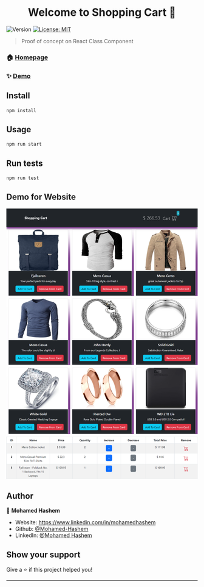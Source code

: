 <h1 align="center">Welcome to Shopping Cart 👋</h1>
<p>
  <img alt="Version" src="https://img.shields.io/badge/version-0.1.0-blue.svg?cacheSeconds=2592000" />
  <a href="#" target="_blank">
    <img alt="License: MIT" src="https://img.shields.io/badge/License-MIT-yellow.svg" />
  </a>
</p>

> Proof of concept on React Class Component

### 🏠 [Homepage](https://github.com/Mohamed-Hashem/simple-shopping-cart)

### ✨ [Demo](https://simple-products-cart.netlify.app/)

## Install

```sh
npm install
```

## Usage

```sh
npm run start
```

## Run tests

```sh
npm run test
```

<h2>Demo for Website</h2>

<img src="./simple shopping cart.png"/>

## Author

👤 **Mohamed Hashem**

- Website: https://www.linkedin.com/in/mohamedhashem
- Github: [@Mohamed-Hashem](https://github.com/Mohamed-Hashem)
- LinkedIn: [@Mohamed Hashem](https://linkedin.com/in/mohamedhashem)

## Show your support

Give a ⭐️ if this project helped you!

---

